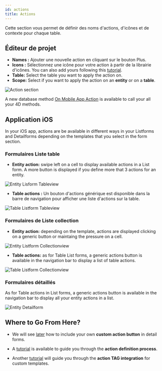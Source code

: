 ```yaml
---
id: actions
title: Actions
---
```

Cette section vous permet de définir des noms d'actions, d'icônes et de contexte pour chaque table.

## Éditeur de projet

* **Names :** Ajouter une nouvelle action en cliquant sur le bouton Plus.
* **Icons :** Sélectionnez une icône pour votre action à partir de la librairie d'icônes. You can also add yours following this [tutorial](using-icons.html).
* **Table:** Select the table you want to apply the action on.
* **Scope:** Select if you want to apply the action on an **entity** or on a **table**.

![Action section](assets/en/project-editor/Actions-section-4D-for-iOS.png)

A new database method [On Mobile App Action](https://livedoc.4d.com/4D-Language-Reference-17-R5/Database-Methods/On-Mobile-App-Action-database-method.301-4286697.en.html) is available to call your all your 4D methods.

## Application iOS

In your iOS app, actions are be available in different ways in your Listforms and Detailforms depending on the templates that you select in the form section.

### Formulaires Liste table

* **Entity action:** swipe left on a cell to display available actions in a List form. A more button is displayed if you define more that 3 actions for an entity.

![Entity Lisform Tableview](assets/en/actions/ListForm-entity-action-tableview.png)

* **Table actions :** Un bouton d'actions générique est disponible dans la barre de navigation pour afficher une liste d'actions sur la table.

![Table Listform Tableview](assets/en/actions/ListForm-table-action-tableview.png)

### Formulaires de Liste collection

* **Entity action:** depending on the template, actions are displayed clicking on a generic button or maintaing the pressure on a cell.

![Entity Listform Collectionview](assets/en/actions/ListForm-entity-action-collectionview.png)

* **Table actions:** as for Table List forms, a generic actions button is available in the navigation bar to display a list of table actions.

![Table Listform Collectionview](assets/en/actions/ListForm-table-action-collectionview.png)

### Formulaires détaillés

As for Table actions in List forms, a generic actions button is available in the navigation bar to display all your entity actions in a list.

![Entity Detailform](assets/en/actions/Detailform-final.png)

## Where to Go From Here?

* We will see [later](action-custom-template.html#step-4-add-actions-in-detail-forms) how to include your own **custom action button** in detail forms.

* A [tutorial](actions-getting-started.html) is available to guide you through the **action definition process**.

* Another [tutorial](action-custom-template.html) will guide you through the **action TAG integration** for custom templates.